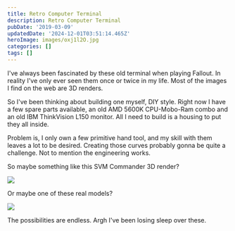 ```yaml
---
title: Retro Computer Terminal
description: Retro Computer Terminal
pubDate: '2019-03-09'
updatedDate: '2024-12-01T03:51:14.465Z'
heroImage: images/oxj1l2O.jpg
categories: []
tags: []
---
```


I've always been fascinated by these old terminal when playing Fallout. In reality I've only ever seen them once or twice in my life. Most of the images I find on the web are 3D renders.

So I've been thinking about building one myself, DIY style. Right now I have a few spare parts available, an old AMD 5600K CPU-Mobo-Ram combo and an old IBM ThinkVision L150 monitor. All I need to build is a housing to put they all inside.

Problem is, I only own a few primitive hand tool, and my skill with them leaves a lot to be desired. Creating those curves probably gonna be quite a challenge. Not to mention the engineering works.

So maybe something like this SVM Commander 3D render?

![](images/oxj1l2O.jpg)

Or maybe one of these real models?

![](images/msVDLL5.jpg)

The possibilities are endless. Argh I've been losing sleep over these.
